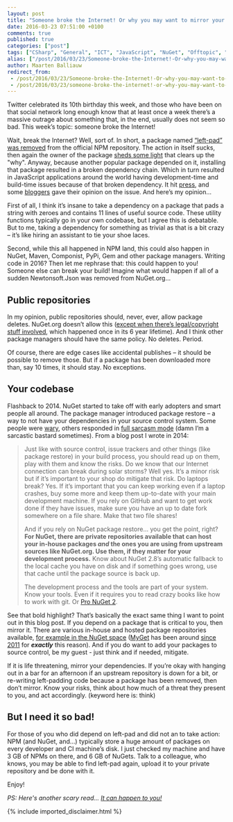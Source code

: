```yaml
---
layout: post
title: "Someone broke the Internet! Or why you may want to mirror your dependencies…"
date: 2016-03-23 07:51:00 +0100
comments: true
published: true
categories: ["post"]
tags: ["CSharp", "General", "ICT", "JavaScript", "NuGet", "Offtopic", "Personal", "Software", "Source control"]
alias: ["/post/2016/03/23/Someone-broke-the-Internet!-Or-why-you-may-want-to-mirror-your-dependencies\u2026.aspx", "/post/2016/03/23/someone-broke-the-internet!-or-why-you-may-want-to-mirror-your-dependencies\u2026.aspx"]
author: Maarten Balliauw
redirect_from:
 - /post/2016/03/23/Someone-broke-the-Internet!-Or-why-you-may-want-to-mirror-your-dependencies….aspx.html
 - /post/2016/03/23/someone-broke-the-internet!-or-why-you-may-want-to-mirror-your-dependencies….aspx.html
---
```

<p>Twitter celebrated its 10th birthday this week, and those who have been on that social network long enough know that at least once a week there’s a massive outrage about something&nbsp;that, in the end, usually does not seem so bad. This week’s topic: someone broke the Internet!</p> <p>Wait, break the Internet? Well, sort of. In short, a package named <a href="https://github.com/azer/left-pad/issues/4">“left-pad” was removed</a> from the official NPM repository. The action in itself sucks, then again the owner of the package <a href="https://medium.com/@azerbike/i-ve-just-liberated-my-modules-9045c06be67c#.ttckmvl5m" target="_blank">sheds some light</a> that clears up the "why".&nbsp;Anyway, because another popular package depended on it, installing that package resulted in a broken dependency chain. Which in turn resulted in JavaScript applications around the world having development-time and build-time issues because of that broken dependency. It hit <a href="http://www.theregister.co.uk/2016/03/23/npm_left_pad_chaos/?mt=1458711595849">press</a>, and some <a href="https://medium.com/@Rich_Harris/how-to-not-break-the-internet-with-this-one-weird-trick-e3e2d57fee28#.trjbo4p7s">bloggers</a> gave their opinion on the issue. And here’s my opinion…</p> <p>First of all, I think it’s insane to take a dependency on a package that pads a string with zeroes and contains 11 lines of useful source code. These utility functions typically go in your own codebase, but I agree this is debatable. But to me, taking a dependency for something as trivial as that is a bit crazy – it’s like hiring an assistant to tie your shoe laces.</p> <p>Second, while this all happened in NPM land, this could also happen in NuGet, Maven, Componist, PyPi, Gem and other package managers. Writing code in 2016? Then let me rephrase that: this could happen to you! Someone else can break your build! Imagine what would happen if all of a sudden Newtonsoft.Json was removed from NuGet.org…</p> <h2>Public repositories</h2> <p>In my opinion, public repositories should, never, ever, allow package deletes. NuGet.org doesn’t allow this (<a href="http://blog.nuget.org/20151007/Package-Content-and-Removals.html">except when there’s legal/copyright stuff involved</a>, which happened once in its 6 year lifetime). And I think other package managers should have the same policy. No deletes. Period.</p> <p>Of course, there are edge cases like accidental publishes – it should be possible to remove those. But if a package has been downloaded more than, say&nbsp;10 times, it should stay. No exceptions.</p> <h2>Your codebase</h2> <p>Flashback to 2014. NuGet started to take off with early adopters and smart people all around. The package manager introduced package restore – a way to not have your dependencies in your source control system. Some people were <a href="http://blog.ploeh.dk/2014/01/29/nuget-package-restore-considered-harmful/">wary</a>, others responded in <a href="/post/2014/01/30/Source-Control-considered-harmful.html">full sarcasm mode</a> (damn I’m a sarcastic bastard sometimes). From a blog post I wrote in 2014:</p> 
<blockquote>
<p>Just like with source control, issue trackers and other things (like package restore) in your build process, you should read up on them, play with them and know the risks. Do we know that our Internet connection can break during solar storms? Well yes. It’s a minor risk but if it’s important to your shop do mitigate that risk. Do laptops break? Yes. If it’s important that you can keep working even if a laptop crashes, buy some more and keep them up-to-date with your main development machine. If you rely on GitHub and want to get work done if they have issues, make sure you have an up to date fork somewhere on a file share. Make that two file shares!</p>
<p>And if you rely on NuGet package restore… you get the point, right? <strong>For NuGet, there are private repositories available that can host your in-house packages <em>and</em> the ones you are using from upstream sources like NuGet.org. Use them, if they matter for your development process.</strong> Know about NuGet 2.8’s automatic fallback to the local cache you have on disk and if something goes wrong, use that cache until the package source is back up.</p>
<p>The development process and the tools are part of your system. Know your tools. Even if it requires you to read crazy books like how to work with git. Or <a href="http://amzn.to/pronuget2">Pro NuGet 2</a>.</p>
</blockquote>
<p>See that bold highlight? That’s basically the exact same thing I want to point out in this blog post. If you depend on a package that is critical to you, then mirror it. There are various in-house and hosted package repositories available, <a href="https://docs.nuget.org/contribute/ecosystem">for example in the NuGet space</a> (<a href="http://www.myget.org">MyGet</a> has been around <a href="/post/2011/05/31/Creating-your-own-private-NuGet-feed-myget.html">since 2011</a> for <strong><em>exactly</em></strong> this reason). And if you do want to add your packages to source control, be my guest - just think and if needed, mitigate.</p> <p>If it is life threatening, mirror your dependencies. If you’re okay with hanging out in a bar for an afternoon if an upstream repository is down for a bit, or re-writing left-padding code because a package has been removed, then don’t mirror. Know your risks, think about how much of a threat they present to you, and act accordingly. (keyword here is: think)</p> <h2>But I need it so bad!</h2> <p>For those of you who did depend on left-pad and did not an to take action: NPM (and NuGet, and…) typically store a huge amount of packages on every developer and CI machine’s disk. I just checked my machine and have 3 GB of NPMs on there, and 6 GB of NuGets. Talk to a colleague, who knows, you may be able to find left-pad again, upload it to your private repository and be done with it.</p> <p>Enjoy!</p><p><em>PS: Here's another scary read... </em><a href="/post/2014/06/20/What-happened-to-Code-Spaces-could-happen-to-you-On-Amazon-Azure-and-any-host-out-there.html" target="_blank"><em>It can happen to you!</em></a></p>
{% include imported_disclaimer.html %}
